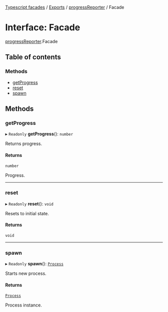 [Typescript facades](../index.md) / [Exports](../modules.md) / [progressReporter](../modules/progressReporter.md) / Facade

# Interface: Facade

[progressReporter](../modules/progressReporter.md).Facade

## Table of contents

### Methods

- [getProgress](progressReporter.Facade.md#getprogress)
- [reset](progressReporter.Facade.md#reset)
- [spawn](progressReporter.Facade.md#spawn)

## Methods

### getProgress

▸ `Readonly` **getProgress**(): `number`

Returns progress.

#### Returns

`number`

Progress.

___

### reset

▸ `Readonly` **reset**(): `void`

Resets to initial state.

#### Returns

`void`

___

### spawn

▸ `Readonly` **spawn**(): [`Process`](progressReporter.Process.md)

Starts new process.

#### Returns

[`Process`](progressReporter.Process.md)

Process instance.
